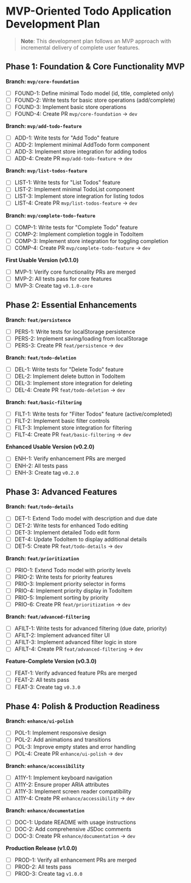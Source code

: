 # MVP-Oriented Todo Application Development Plan

> **Note**: This development plan follows an MVP approach with incremental delivery of complete user features.

## Phase 1: Foundation & Core Functionality MVP

**Branch: `mvp/core-foundation`**

- [ ] FOUND-1: Define minimal Todo model (id, title, completed only)
- [ ] FOUND-2: Write tests for basic store operations (add/complete)
- [ ] FOUND-3: Implement basic store operations
- [ ] FOUND-4: Create PR `mvp/core-foundation` → `dev`

**Branch: `mvp/add-todo-feature`**

- [ ] ADD-1: Write tests for "Add Todo" feature
- [ ] ADD-2: Implement minimal AddTodo form component
- [ ] ADD-3: Implement store integration for adding todos
- [ ] ADD-4: Create PR `mvp/add-todo-feature` → `dev`

**Branch: `mvp/list-todos-feature`**

- [ ] LIST-1: Write tests for "List Todos" feature
- [ ] LIST-2: Implement minimal TodoList component
- [ ] LIST-3: Implement store integration for listing todos
- [ ] LIST-4: Create PR `mvp/list-todos-feature` → `dev`

**Branch: `mvp/complete-todo-feature`**

- [ ] COMP-1: Write tests for "Complete Todo" feature
- [ ] COMP-2: Implement completion toggle in TodoItem
- [ ] COMP-3: Implement store integration for toggling completion
- [ ] COMP-4: Create PR `mvp/complete-todo-feature` → `dev`

**First Usable Version (v0.1.0)**

- [ ] MVP-1: Verify core functionality PRs are merged
- [ ] MVP-2: All tests pass for core features
- [ ] MVP-3: Create tag `v0.1.0-core`

## Phase 2: Essential Enhancements

**Branch: `feat/persistence`**

- [ ] PERS-1: Write tests for localStorage persistence
- [ ] PERS-2: Implement saving/loading from localStorage
- [ ] PERS-3: Create PR `feat/persistence` → `dev`

**Branch: `feat/todo-deletion`**

- [ ] DEL-1: Write tests for "Delete Todo" feature
- [ ] DEL-2: Implement delete button in TodoItem
- [ ] DEL-3: Implement store integration for deleting
- [ ] DEL-4: Create PR `feat/todo-deletion` → `dev`

**Branch: `feat/basic-filtering`**

- [ ] FILT-1: Write tests for "Filter Todos" feature (active/completed)
- [ ] FILT-2: Implement basic filter controls
- [ ] FILT-3: Implement store integration for filtering
- [ ] FILT-4: Create PR `feat/basic-filtering` → `dev`

**Enhanced Usable Version (v0.2.0)**

- [ ] ENH-1: Verify enhancement PRs are merged
- [ ] ENH-2: All tests pass
- [ ] ENH-3: Create tag `v0.2.0`

## Phase 3: Advanced Features

**Branch: `feat/todo-details`**

- [ ] DET-1: Extend Todo model with description and due date
- [ ] DET-2: Write tests for enhanced Todo editing
- [ ] DET-3: Implement detailed Todo edit form
- [ ] DET-4: Update TodoItem to display additional details
- [ ] DET-5: Create PR `feat/todo-details` → `dev`

**Branch: `feat/prioritization`**

- [ ] PRIO-1: Extend Todo model with priority levels
- [ ] PRIO-2: Write tests for priority features
- [ ] PRIO-3: Implement priority selector in forms
- [ ] PRIO-4: Implement priority display in TodoItem
- [ ] PRIO-5: Implement sorting by priority
- [ ] PRIO-6: Create PR `feat/prioritization` → `dev`

**Branch: `feat/advanced-filtering`**

- [ ] AFILT-1: Write tests for advanced filtering (due date, priority)
- [ ] AFILT-2: Implement advanced filter UI
- [ ] AFILT-3: Implement advanced filter logic in store
- [ ] AFILT-4: Create PR `feat/advanced-filtering` → `dev`

**Feature-Complete Version (v0.3.0)**

- [ ] FEAT-1: Verify advanced feature PRs are merged
- [ ] FEAT-2: All tests pass
- [ ] FEAT-3: Create tag `v0.3.0`

## Phase 4: Polish & Production Readiness

**Branch: `enhance/ui-polish`**

- [ ] POL-1: Implement responsive design
- [ ] POL-2: Add animations and transitions
- [ ] POL-3: Improve empty states and error handling
- [ ] POL-4: Create PR `enhance/ui-polish` → `dev`

**Branch: `enhance/accessibility`**

- [ ] A11Y-1: Implement keyboard navigation
- [ ] A11Y-2: Ensure proper ARIA attributes
- [ ] A11Y-3: Implement screen reader compatibility
- [ ] A11Y-4: Create PR `enhance/accessibility` → `dev`

**Branch: `enhance/documentation`**

- [ ] DOC-1: Update README with usage instructions
- [ ] DOC-2: Add comprehensive JSDoc comments
- [ ] DOC-3: Create PR `enhance/documentation` → `dev`

**Production Release (v1.0.0)**

- [ ] PROD-1: Verify all enhancement PRs are merged
- [ ] PROD-2: All tests pass
- [ ] PROD-3: Create tag `v1.0.0`
